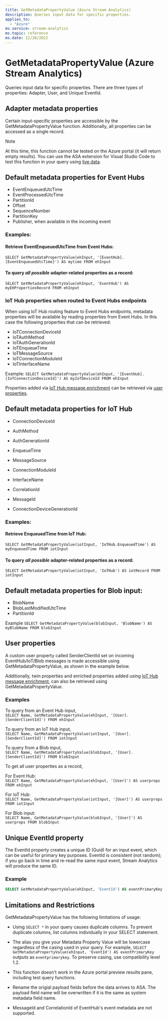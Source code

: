 ```yaml
---
title: GetMetadataPropertyValue (Azure Stream Analytics)
description: Queries input data for specific properties.
applies_to: 
  - "Azure"
ms.service: stream-analytics
ms.topic: reference
ms.date: 12/20/2022
---
```

# GetMetadataPropertyValue (Azure Stream Analytics)

Queries input data for specific properties. There are three types of properties: Adapter, User, and Unique EventId.
  
## Adapter metadata properties

Certain input-specific properties are accessible by the GetMetadataPropertyValue function. Additionally, all properties can be accessed as a single record.

> [!NOTE]
> At this time, this function cannot be tested on the Azure portal (it will return empty results). You can use the ASA extension for Visual Studio Code to test this function in your query using [live data](/azure/stream-analytics/visual-studio-code-local-run-live-input).

##  Default metadata properties for Event Hubs
* EventEnqueuedUtcTime
* EventProcessedUtcTime
* PartitionId
* Offset
* SequenceNumber
* PartitionKey
* Publisher, when available in the incoming event

### Examples:
#### Retrieve EventEnqueuedUtcTime from Event Hubs:
`SELECT GetMetadataPropertyValue(ehInput, '[EventHub].[EventEnqueuedUtcTime]') AS mytime FROM ehInput`

#### To query *all possible* adapter-related properties as a record:
`SELECT GetMetadataPropertyValue(ehInput, 'EventHub') AS myEHPropertiesRecord FROM ehInput`

### IoT Hub properties when routed to Event Hubs endpoints
When using IoT Hub routing feature to Event Hubs endpoints, metadata properties will be available by reading properties from  Event Hubs. In this case the following properties that can be retrieved:
* IoTConnectionDeviceId
* IoTAuthMethod
* IoTAuthGenerationId
* IoTEnqueueTime
* IoTMessageSource
* IoTConnectionModuleId
* IoTInterfaceName

Example:
`SELECT GetMetadataPropertyValue(ehInput, '[EventHub].[IoTConnectionDeviceId]') AS myIoTDeviceId FROM ehInput`

Properties added via [IoT Hub message enrichment](/azure/iot-hub/iot-hub-message-enrichments-overview) can be retrieved via [user properties](#user-properties).

## Default metadata properties for IoT Hub
* ConnectionDeviceId
* AuthMethod
* AuthGenerationId 
* EnqueueTime
* MessageSource
* ConnectionModuleId
* InterfaceName
* CorrelationId
* MessageId

* ConnectionDeviceGenerationId

### Examples:
#### Retrieve EnqueuedTime from IoT Hub:
`SELECT GetMetadataPropertyValue(iotInput, 'IoTHub.EnqueuedTime') AS myEnqueuedTime FROM iotInput`
#### To query *all possible* adapter-related properties as a record:
`SELECT GetMetadataPropertyValue(iotInput, 'IoTHub') AS iotRecord FROM iotInput`


## Default metadata properties for Blob input:  
* BlobName
* BlobLastModifiedUtcTime
* PartitionId

Example
`SELECT GetMetadataPropertyValue(blobInput, 'BlobName') AS myBlobName FROM blobInput`

## User properties

A custom user property called SenderClientId set on incoming EventHub/IoT/Blob messages is made accessible using GetMetadataPropertyValue, as shown in the example below.

Additionally, twin properties and enriched properties added using [IoT Hub message enrichment](/azure/iot-hub/iot-hub-message-enrichments-overview), can also be retrieved using GetMetadataPropertyValue.

### Examples

To query from an Event Hub input,  
`SELECT Name, GetMetadataPropertyValue(ehInput, '[User].[SenderClientId]') FROM ehInput`

To query from an IoT Hub input,  
`SELECT Name, GetMetadataPropertyValue(iotInput, '[User].[SenderClientId]') FROM iotInput`

To query from a Blob input,  
`SELECT Name, GetMetadataPropertyValue(blobInput, '[User].[SenderClientId]') FROM blobInput`

To get all user properties as a record,

For Event Hub:  
`SELECT Name, GetMetadataPropertyValue(ehInput, '[User]') AS userprops FROM ehInput`

For IoT Hub:  
`SELECT Name, GetMetadataPropertyValue(iotInput, '[User]') AS userprops FROM iotInput`

For Blob input:  
`SELECT Name, GetMetadataPropertyValue(blobInput, '[User]') AS userprops FROM blobInput`


## Unique EventId property

The EventId property creates a unique ID (Guid) for an input event, which can be useful for primary key purposes. EventId is consistent (not random); if you go back in time and re-read the same input event, Stream Analytics will produce the same ID.

### Example

```SQL
SELECT GetMetadataPropertyValue(ehInput, 'EventId') AS eventPrimaryKey FROM ehInput
```

## Limitations and Restrictions

GetMetadataPropertyValue has the following limitations of usage:

* Using `SELECT *` in your query causes duplicate columns. To prevent duplicate columns, list columns individually in your SELECT statement.

* The alias you give your Metadata Property Value will be lowercase regardless of the casing used in your query. For example, `SELECT GetMetadataPropertyValue(ehInput, 'EventId') AS eventPrimaryKey` outputs as `eventprimarykey`. To preserve casing, use compatibility level 1.2.

* This function doesn't work in the Azure portal preview results pane, including test query functions.

* Rename the origial payload fields before the data arrives to ASA. The payload field name will be overwritten if it is the same as system metadata field name. 

* MessageId and CorrelationId of EventHub's event metadata are not supported.


